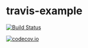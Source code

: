 # travis-example

[![Build Status](https://travis-ci.org/vicdoz/travis-example.svg?branch=master)](https://travis-ci.org/vicdoz/travis-example)

[![codecov.io](https://codecov.io/github/vicdoz/travis-example/coverage.svg?branch=master)](https://codecov.io/github/vicdoz/travis-example?branch=master)

